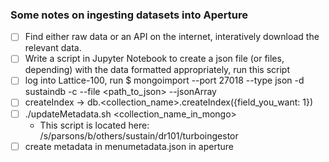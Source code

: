 ### Some notes on ingesting datasets into Aperture
- [ ] Find either raw data or an API on the internet, interatively download the relevant data.
- [ ] Write a script in Jupyter Notebook to create a json file (or files, depending) with the data formatted appropriately, run this script
- [ ] log into Lattice-100, run $ mongoimport --port 27018 --type json -d sustaindb -c <what you want to name the collection> --file <path_to_json> --jsonArray
- [ ] createIndex -> db.<collection_name>.createIndex({field_you_want: 1})
- [ ] ./updateMetadata.sh <collection_name_in_mongo>
  - This script is located here: /s/parsons/b/others/sustain/dr101/turboingestor
- [ ] create metadata in menumetadata.json in aperture
